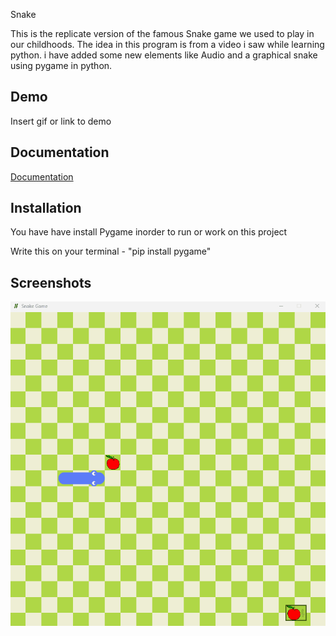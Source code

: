 Snake

This is the replicate version of the famous Snake game we used to play in our childhoods. The idea in this program is from a video i saw while learning python. i have added some new elements like Audio and a graphical snake using pygame in python.  

## Demo

Insert gif or link to demo


## Documentation

[Documentation](https://www.pygame.org/docs/)


## Installation

You have have install Pygame inorder to run or work on this project

Write this on your terminal - "pip install pygame"
    
## Screenshots

![App Screenshot](https://github.com/ChristyThomas95/Snake_game_using_python/blob/master/Screenshot/Animation.gif)

